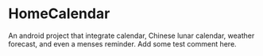 HomeCalendar
============

An android project that integrate calendar, Chinese lunar calendar, weather forecast, and even a menses reminder.
Add some test comment here.
